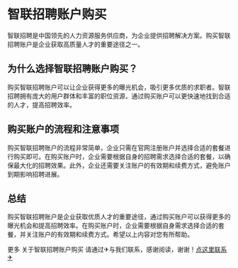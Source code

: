 # 智联招聘账户购买

智联招聘是中国领先的人力资源服务供应商，为企业提供招聘解决方案。购买智联招聘账户是企业获取高质量人才的重要途径之一。

## 为什么选择智联招聘账户购买？

购买智联招聘账户可以让企业获得更多的曝光机会，吸引更多优质的求职者。智联招聘拥有庞大的用户群体和丰富的职位资源，通过购买账户可以更快速地找到合适的人才，提高招聘效率。

## 购买账户的流程和注意事项

购买智联招聘账户的流程非常简单，企业只需在官网注册账户并选择合适的套餐进行购买即可。在购买账户时，企业需要根据自身的招聘需求选择合适的套餐，以确保最大化的招聘效果。此外，企业还需要关注账户的有效期和续费方式，避免账户到期影响招聘进展。

## 总结

购买智联招聘账户是企业获取优质人才的重要途径，通过购买账户可以获得更多的曝光机会和提高招聘效率。在购买账户时，企业需要根据自身需求选择合适的套餐，并关注账户的有效期和续费方式。希望以上内容对您有所帮助。

更多 关于智联招聘账户购买 请通过✈与我们联系，感谢阅读，谢谢！[点这里联系✈](https://a.k02.cc)
